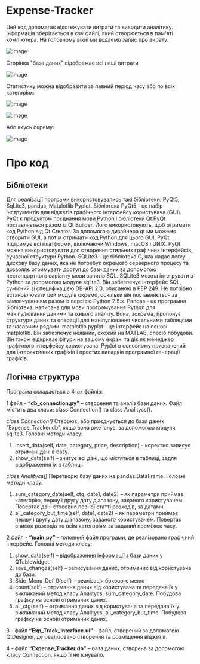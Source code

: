 # Expense-Tracker
Цей код допомагає відстежувати витрати та виводити аналітику. Інформація зберігається в csv файлі, який створюється в пам'яті комп'ютера.
На головному вікні ми додаємо запис про вирату.

![image](https://user-images.githubusercontent.com/92088991/225548740-d154a806-26f2-426b-b557-fd04da6e46f3.png)

Сторінка "база даних" відображає всі наші витрати

![image](https://user-images.githubusercontent.com/92088991/225548960-b3a14029-f77d-44f0-9c5f-03891c9df11b.png)

Статистику можна відобразити за певний період часу або по всіх категоріях:

![image](https://user-images.githubusercontent.com/92088991/225549400-78a59edc-6c61-4a42-89f7-6a26118335fb.png)

![image](https://user-images.githubusercontent.com/92088991/225549629-1e42c336-b16b-4291-b8e3-9374a8287edf.png)

Або якусь окрему:

![image](https://user-images.githubusercontent.com/92088991/225549564-8847e830-44b6-48ec-9cf7-781fd4597fbb.png)

# Про код
## Бібліотеки
Для реалізації програми використовувались такі бібліотеки: PyQt5, SqLite3, pandas, Matplotlib Pyplot.
Бібліотека PyQt5  - це набір інструментів для віджетів графічного інтерфейсу користувача (GUI).  PyQt є продуктом поєднання мови Python і бібліотеки Qt.PyQt поставляється разом із Qt Builder. Його використовують, щоб отримати код Python від Qt Creator. За допомогою дизайнера qt ми можемо створити GUI, а потім отримати код Python для цього GUI. PyQt підтримує всі платформи, включаючи Windows, macOS і UNIX. PyQt можна використовувати для створення стильних графічних інтерфейсів, сучасної структури Python. 
SQLite3 - це бібліотека C, яка надає легку дискову базу даних, яка не потребує окремого серверного процесу та дозволяє отримувати доступ до бази даних за допомогою нестандартного варіанту мови запитів SQL. SQLite3 можна інтегрувати з Python за допомогою модуля sqlite3. Він забезпечує інтерфейс SQL, сумісний зі специфікацією DB-API 2.0, описаною в PEP 249. Не потрібно встановлювати цей модуль окремо, оскільки він поставляється за замовчуванням разом із версією Python 2.5.x.
Pandas -  це програмна бібліотека, написана для мови програмування Python для маніпулювання даними та їхнього аналізу. Вона, зокрема, пропонує структури даних та операції для маніпулювання чисельними таблицями та часовими рядами.
matplotlib.pyplot - це інтерфейс на основі matplotlib. Він забезпечує неявний, схожий на MATLAB, спосіб побудови. Він також відкриває фігури на вашому екрані та діє як менеджер графічного інтерфейсу користувача. Pyplot в основному призначений для інтерактивних графіків і простих випадків програмної генерації графіків.

## Логічна структура
Програма складається з 4-ох файлів:

1 файл -  **“db_connection.py”** – створення та аналіз бази даних.
Файл містить два класи: class Connection() та class Analitycs().

_class Connection()_ 
Створює, або приєднується до бази даних “Expense_Tracker.db”, якщо вона вже існує, за допомогою модуля sqlite3.
Головні методи класу:
  1. insert_data(self, date, category, price, description) – коректно записує отримані дані в базу.
  2. show_data(self) – зчитує всі дані, що містяться в таблиці, задля відображення їх в таблиці.

_class Analitycs()_
Перетворю базу даних на pandas.DataFrame.
Головні методи класу:
  1. sum_category_date(self, ctg, date1, date2) – як параметри приймає категорію, першу і другу дату діапазону, заданого користувачем. Повертає дані стосовно певної        статті розходів, за датами.
  2. all_category_but_time(self, date1, date2) – як параметри приймає першу і другу дату діапазону, заданого користувачем. Повертає список  розходів по всім категоріям      за   заданий проміжок часу.

2 файл - **“main.py”** – головний файл програми, де реалізовано графічний інтерфейс.
Головні методи класу:
 1. show_data(self) – відображення інформації з бази даних у QTablewidget.
 2. save_changes(self) – записування даних, отриманих від користувача до бази.
 3. Side_Menu_Def_0(self) – реалізація бокового меню
 4. count(self) – отримання даних від користувача та передача їх у викликаний метод класу Analitycs. sum_category_date. Побудова графіку на основі отриманих даних.
 5. all_ctg(self) – отримання даних від користувача та передача їх у викликаний метод класу Analitycs. all_category_but_time. Побудова графіку на основі отриманих          даних.

3 - файл **“Exp_Track_Interface.ui”** – файл, створений за допомогою QtDesigner, де реалізовано створення та розміщення віджетів.

4 - файл **“Expense_Tracker.db”** – база даних, створена за допомогою класу Connection, якщо її не існувало.
